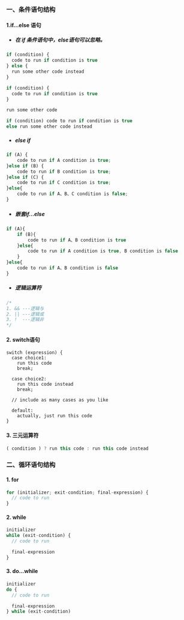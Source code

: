### 一、条件语句结构

####  1.if...else 语句

- ##### 在 **if** 条件语句中，else语句可以忽略。

```javascript
if (condition) {
  code to run if condition is true
} else {
  run some other code instead
}
```

```javascript
if (condition) {
  code to run if condition is true
}

run some other code
```

```javascript
if (condition) code to run if condition is true
else run some other code instead
```

- ##### **else if**

```javascript
if (A) {
    code to run if A condition is true;
}else if (B) {
    code to run if B condition is true;
}else if (C) {
    code to run if C condition is true;
}else{
    code to run if A、B、C condition is false;
}
```

- ##### 嵌套if...else

```javascript
if (A){
    if (B){
        code to run if A、B condition is true
    }else{
        code to run if A condition is true, B condition is false
    }
}else{
    code to run if A、B condition is false
}
```

- ##### 逻辑运算符

```javascript
/*
1. && ---逻辑与
2. || ---逻辑或
3. !  ---逻辑非
*/
```

####  2. switch语句

```jade
switch (expression) {
  case choice1:
    run this code
    break;

  case choice2:
    run this code instead
    break;

  // include as many cases as you like

  default:
    actually, just run this code
}
```

####  3. 三元运算符

```javascript
( condition ) ? run this code : run this code instead
```

### 二、循环语句结构

####  1. for

```javascript
for (initializer; exit-condition; final-expression) {
  // code to run
}
```

####  2. while

```javascript
initializer
while (exit-condition) {
  // code to run

  final-expression
}
```

####  3. do...while

```javascript
initializer
do {
  // code to run

  final-expression
} while (exit-condition)
```





